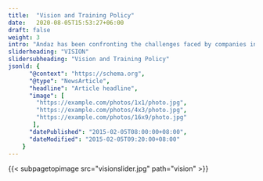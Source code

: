 ```yaml
---
title:  "Vision and Training Policy"
date:   2020-08-05T15:53:27+06:00
draft: false
weight: 3
intro: "Andaz has been confronting the challenges faced by companies in Japan and India by making full use of its globally advanced IT technology. We would like to share with you the vision and development policy that lies at the foundation of our company."
sliderheading: "VISION"
slidersubheading: "Vision and Training Policy"
jsonld: {
      "@context": "https://schema.org",
      "@type": "NewsArticle",
      "headline": "Article headline",
      "image": [
        "https://example.com/photos/1x1/photo.jpg",
        "https://example.com/photos/4x3/photo.jpg",
        "https://example.com/photos/16x9/photo.jpg"
       ],
      "datePublished": "2015-02-05T08:00:00+08:00",
      "dateModified": "2015-02-05T09:20:00+08:00"
    }
---
```

{{< subpagetopimage src="visionslider.jpg" path="vision" >}}